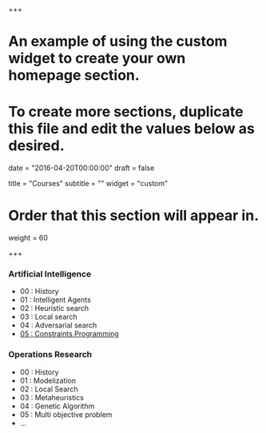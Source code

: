 +++
# An example of using the custom widget to create your own homepage section.
# To create more sections, duplicate this file and edit the values below as desired.

date = "2016-04-20T00:00:00"
draft = false

title = "Courses"
subtitle = ""
widget = "custom"

# Order that this section will appear in.
weight = 60

+++

### Artificial Intelligence
- 00 : History
- 01 : Intelligent Agents
- 02 : Heuristic search
- 03 : Local search
- 04 : Adversarial search
- [05 : Constraints Programming](/sources/courses/ai/AI___5_ConstraintsProgramming.pdf)

### Operations Research
- 00 : History
- 01 : Modelization
- 02 : Local Search
- 03 : Metaheuristics
- 04 : Genetic Algorithm
- 05 : Multi objective problem
- ...
